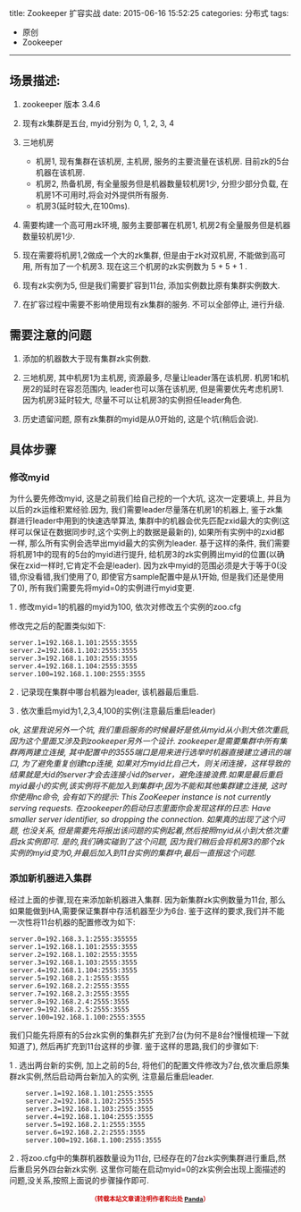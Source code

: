 

title: Zookeeper 扩容实战
date: 2015-06-16 15:52:25
categories: 分布式
tags: 
- 原创
- Zookeeper
---

## 场景描述:

1. zookeeper 版本 3.4.6

2. 现有zk集群是五台, myid分别为 0, 1, 2, 3, 4

3. 三地机房
    
    * 机房1, 现有集群在该机房, 主机房, 服务的主要流量在该机房. 目前zk的5台机器在该机房. 
    * 机房2, 热备机房, 有全量服务但是机器数量较机房1少, 分担少部分负载, 在机房1不可用时,将会对外提供所有服务.
    * 机房3(延时较大,在100ms).

4. 需要构建一个高可用zk环境, 服务主要部署在机房1, 机房2有全量服务但是机器数量较机房1少. 

5. 现在需要将机房1,2做成一个大的zk集群, 但是由于zk对双机房, 不能做到高可用, 所有加了一个机房3. 现在这三个机房的zk实例数为 5 + 5 + 1 .

6. 现有zk实例为5, 但是我们需要扩容到11台, 添加实例数比原有集群实例数大.

7. 在扩容过程中需要不影响使用现有zk集群的服务. 不可以全部停止, 进行升级.

<!--more-->

## 需要注意的问题

1. 添加的机器数大于现有集群zk实例数.

2. 三地机房, 其中机房1为主机房, 资源最多, 尽量让leader落在该机房. 机房1和机房2的延时在容忍范围内, leader也可以落在该机房, 但是需要优先考虑机房1. 因为机房3延时较大, 尽量不可以让机房3的实例担任leader角色.

3. 历史遗留问题, 原有zk集群的myid是从0开始的, 这是个坑(稍后会说).


## 具体步骤

### 修改myid 

  为什么要先修改myid, 这是之前我们给自己挖的一个大坑, 这次一定要填上, 并且为以后的zk运维积累经验.因为, 我们需要leader尽量落在机房1的机器上, 鉴于zk集群进行leader中用到的快速选举算法, 集群中的机器会优先匹配zxid最大的实例(这样可以保证在数据同步时,这个实例上的数据是最新的), 如果所有实例中的zxid都一样, 那么所有实例会选举出myid最大的实例为leader. 基于这样的条件, 我们需要将机房1中的现有的5台的myid进行提升, 给机房3的zk实例腾出myid的位置(以确保在zxid一样时,它肯定不会是leader). 因为zk中myid的范围必须是大于等于0(没错,你没看错,我们使用了0, 即使官方sample配置中是从1开始, 但是我们还是使用了0), 所有我们需要先将myid=0的实例进行myid变更. 
  

1 . 修改myid=1的机器的myid为100, 依次对修改五个实例的zoo.cfg
   
  修改完之后的配置类似如下:
  		
	  		
	server.1=192.168.1.101:2555:3555
	server.2=192.168.1.102:2555:3555
	server.3=192.168.1.103:2555:3555
	server.4=192.168.1.104:2555:3555
	server.100=192.168.1.100:2555:3555

2 . 记录现在集群中哪台机器为leader, 该机器最后重启.

3 . 依次重启myid为1,2,3,4,100的实例(注意最后重启leader)

*ok, 这里我说另外一个坑, 我们重启服务的时候最好是依从myid从小到大依次重启, 因为这个里面又涉及到zookeeper另外一个设计.
 zookeeper是需要集群中所有集群两两建立连接, 其中配置中的3555端口是用来进行选举时机器直接建立通讯的端口, 为了避免重复创建tcp连接,
 如果对方myid比自己大，则关闭连接，这样导致的结果就是大id的server才会去连接小id的server，避免连接浪费.如果是最后重启myid最小的实例,该实例将不能加入到集群中,因为不能和其他集群建立连接, 这时你使用nc命令, 会有如下的提示: This ZooKeeper instance is not currently serving requests. 在zookeeper的启动日志里面你会发现这样的日志: Have smaller server identifier, so dropping the connection. 如果真的出现了这个问题, 也没关系, 但是需要先将报出该问题的实例起着,然后按照myid从小到大依次重启zk实例即可. 是的,我们确实碰到了这个问题, 因为我们稍后会将机房3的那个zk实例的myid变为0,并最后加入到11台实例的集群中,最后一直报这个问题.*


### 添加新机器进入集群

经过上面的步骤,现在来添加新机器进入集群. 因为新集群zk实例数量为11台, 那么如果能做到HA,需要保证集群中存活机器至少为6台. 鉴于这样的要求,我们并不能一次性将11台机器的配置修改为如下:
	

	server.0=192.168.3.1:2555:355555
	server.1=192.168.1.101:2555:3555
	server.2=192.168.1.102:2555:3555
	server.3=192.168.1.103:2555:3555
	server.4=192.168.1.104:2555:3555
	server.5=192.168.2.1:2555:3555
	server.6=192.168.2.2:2555:3555
	server.7=192.168.2.3:2555:3555
	server.8=192.168.2.4:2555:3555
	server.9=192.168.2.5:2555:3555
	server.100=192.168.1.100:2555:3555 



	
我们只能先将原有的5台zk实例的集群先扩充到7台(为何不是8台?慢慢梳理一下就知道了), 然后再扩充到11台这样的步骤. 鉴于这样的思路,我们的步骤如下:

1 . 选出两台新的实例, 加上之前的5台, 将他们的配置文件修改为7台,依次重启原集群zk实例,然后启动两台新加入的实例, 注意最后重启leader.
      
       	
		server.1=192.168.1.101:2555:3555
		server.2=192.168.1.102:2555:3555
		server.3=192.168.1.103:2555:3555
		server.4=192.168.1.104:2555:3555
		server.5=192.168.2.1:2555:3555
		server.6=192.168.2.2:2555:3555
		server.100=192.168.1.100:2555:3555 
		

	




2 . 将zoo.cfg中的集群机器数量设为11台, 已经存在的7台zk实例集群进行重启,然后重启另外四台新zk实例. 这里你可能在启动myid=0的zk实例会出现上面描述的问题,没关系,按照上面说的步骤操作即可.



<div style="margin-top: 15px; font-size: 11px;color: #cc0000;"><p align="center"><strong>（转载本站文章请注明作者和出处 <a href="http://siye1982.github.io">Panda</a>）</strong></p></div>










